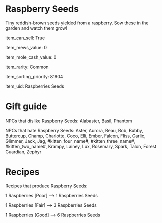 # Raspberry Seeds

Tiny reddish-brown seeds yielded from a raspberry. Sow these in the garden and watch them grow!

item_can_sell: True

item_mews_value: 0

item_mole_cash_value: 0

item_rarity: Common

item_sorting_priority: 81904

item_uid: Raspberries Seeds

# Gift guide

NPCs that dislike Raspberry Seeds: Alabaster, Basil, Phantom

NPCs that hate Raspberry Seeds: Aster, Aurora, Beau, Bob, Bubby, Buttercup, Champ, Charlotte, Coco, Elli, Ember, Falcon, Fliss, Garlic, Glimmer, Jack, Jag, #kitten_four_name#, #kitten_three_name#, #kitten_two_name#, Krampy, Lainey, Lux, Rosemary, Spark, Talon, Forest Guardian, Zephyr

# Recipes

Recipes that produce Raspberry Seeds:

1 Raspberries [Poor] --> 1 Raspberries Seeds

1 Raspberries [Fair] --> 3 Raspberries Seeds

1 Raspberries [Good] --> 6 Raspberries Seeds